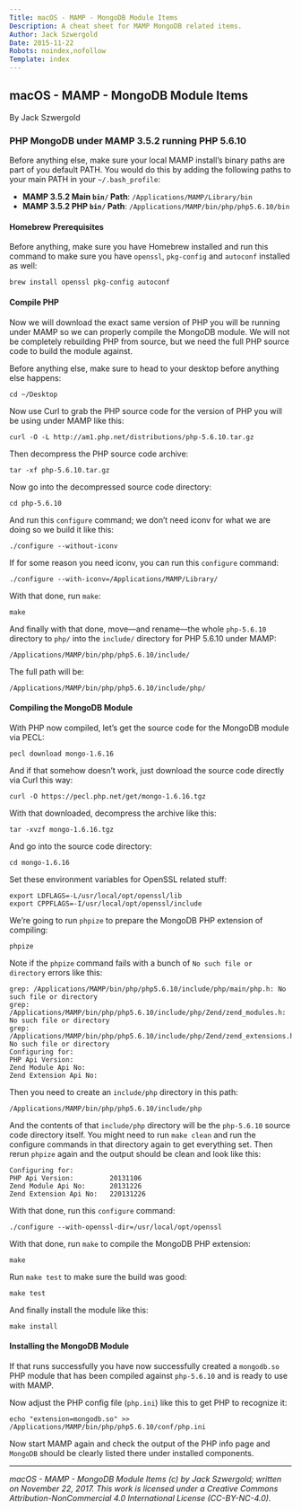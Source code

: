 ```yaml
---
Title: macOS - MAMP - MongoDB Module Items
Description: A cheat sheet for MAMP MongoDB related items.
Author: Jack Szwergold
Date: 2015-11-22
Robots: noindex,nofollow
Template: index
---
```


## macOS - MAMP - MongoDB Module Items

By Jack Szwergold

### PHP MongoDB under MAMP 3.5.2 running PHP 5.6.10

Before anything else, make sure your local MAMP install’s binary paths are part of you default PATH. You would do this by adding the following paths to your main PATH in your `~/.bash_profile`:

* **MAMP 3.5.2 Main `bin/` Path**: `/Applications/MAMP/Library/bin`
* **MAMP 3.5.2 PHP `bin/` Path**: `/Applications/MAMP/bin/php/php5.6.10/bin`

#### Homebrew Prerequisites

Before anything, make sure you have Homebrew installed and run this command to make sure you have `openssl`, `pkg-config` and `autoconf` installed as well:

	brew install openssl pkg-config autoconf

#### Compile PHP

Now we will download the exact same version of PHP you will be running under MAMP so we can properly compile the MongoDB module. We will not be completely rebuilding PHP from source, but we need the full PHP source code to build the module against.

Before anything else, make sure to head to your desktop before anything else happens:

	cd ~/Desktop

Now use Curl to grab the PHP source code for the version of PHP you will be using under MAMP like this:

	curl -O -L http://am1.php.net/distributions/php-5.6.10.tar.gz

Then decompress the PHP source code archive:

	tar -xf php-5.6.10.tar.gz

Now go into the decompressed source code directory:

	cd php-5.6.10

And run this `configure` command; we don’t need iconv for what we are doing so we build it like this:

	./configure --without-iconv

If for some reason you need iconv, you can run this `configure` command:

	./configure --with-iconv=/Applications/MAMP/Library/

With that done, run `make`:

	make

And finally with that done, move—and rename—the whole `php-5.6.10` directory to `php/` into the `include/` directory for PHP 5.6.10 under MAMP:

	/Applications/MAMP/bin/php/php5.6.10/include/

The full path will be:

	/Applications/MAMP/bin/php/php5.6.10/include/php/

#### Compiling the MongoDB Module

With PHP now compiled, let’s get the source code for the MongoDB module via PECL:

	pecl download mongo-1.6.16

And if that somehow doesn’t work, just download the source code directly via Curl this way:

	curl -O https://pecl.php.net/get/mongo-1.6.16.tgz

With that downloaded, decompress the archive like this:

	tar -xvzf mongo-1.6.16.tgz

And go into the source code directory:

	cd mongo-1.6.16

Set these environment variables for OpenSSL related stuff:

	export LDFLAGS=-L/usr/local/opt/openssl/lib
	export CPPFLAGS=-I/usr/local/opt/openssl/include

We’re going to run `phpize` to prepare the MongoDB PHP extension of compiling:

	phpize

Note if the `phpize` command fails with a bunch of `No such file or directory` errors like this:

	grep: /Applications/MAMP/bin/php/php5.6.10/include/php/main/php.h: No such file or directory
	grep: /Applications/MAMP/bin/php/php5.6.10/include/php/Zend/zend_modules.h: No such file or directory
	grep: /Applications/MAMP/bin/php/php5.6.10/include/php/Zend/zend_extensions.h: No such file or directory
	Configuring for:
	PHP Api Version:        
	Zend Module Api No:     
	Zend Extension Api No:  

Then you need to create an `include/php` directory in this path:

	/Applications/MAMP/bin/php/php5.6.10/include/php

And the contents of that `include/php` directory will be the `php-5.6.10` source code directory itself. You might need to run `make clean` and run the configure commands in that directory again to get everything set. Then rerun `phpize` again and the output should be clean and look like this:

	Configuring for:
	PHP Api Version:         20131106
	Zend Module Api No:      20131226
	Zend Extension Api No:   220131226

With that done, run this `configure` command:

	./configure --with-openssl-dir=/usr/local/opt/openssl

With that done, run `make` to compile the MongoDB PHP extension:

	make

Run `make test` to make sure the build was good:

	make test

And finally install the module like this:

	make install

#### Installing the MongoDB Module

If that runs successfully you have now successfully created a `mongodb.so` PHP module that has been compiled against `php-5.6.10` and is ready to use with MAMP.

Now adjust the PHP config file (`php.ini`) like this to get PHP to recognize it:

	echo "extension=mongodb.so" >> /Applications/MAMP/bin/php/php5.6.10/conf/php.ini

Now start MAMP again and check the output of the PHP info page and `MongoDB` should be clearly listed there under installed components.

***

*macOS - MAMP - MongoDB Module Items (c) by Jack Szwergold; written on November 22, 2017. This work is licensed under a Creative Commons Attribution-NonCommercial 4.0 International License (CC-BY-NC-4.0).*